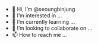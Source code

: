 - 👋 Hi, I’m @seoungbinjung
- 👀 I’m interested in ...
- 🌱 I’m currently learning ...
- 💞️ I’m looking to collaborate on ...
- 📫 How to reach me ...

<!---
seoungbinjung/seoungbinjung is a ✨ special ✨ repository because its `README.md` (this file) appears on your GitHub profile.
You can click the Preview link to take a look at your changes.
--->
